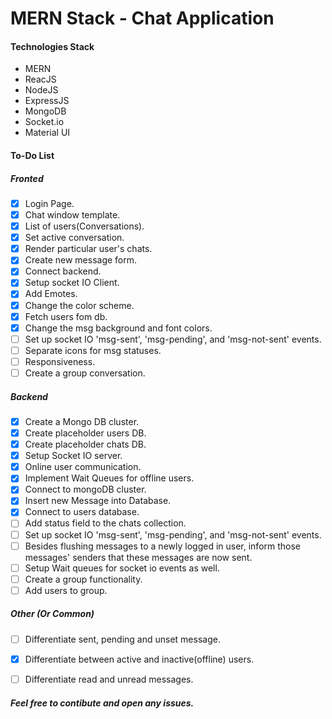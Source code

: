 
# MERN Stack - Chat Application
  
#### Technologies Stack
- MERN
- ReacJS
- NodeJS
- ExpressJS
- MongoDB
- Socket.io
- Material UI
  
#### To-Do List
##### Fronted
- [x] Login Page.
- [x] Chat window template.
- [x] List of users(Conversations).
- [x] Set active conversation.
- [x] Render particular user's chats.
- [x] Create new message form.
- [x] Connect backend.
- [x] Setup socket IO Client.
- [x] Add Emotes.
- [x] Change the color scheme.
- [x] Fetch users fom db.
- [x] Change the msg background and font colors.
- [ ] Set up socket IO 'msg-sent', 'msg-pending', and 'msg-not-sent' events.
- [ ] Separate icons for msg statuses.
- [ ] Responsiveness.
- [ ] Create a group conversation.

##### Backend
- [x] Create a Mongo DB cluster.
- [x] Create placeholder users DB.
- [x] Create placeholder chats DB.
- [x] Setup Socket IO server.
- [x] Online user communication.
- [x] Implement Wait Queues for offline users.
- [x] Connect to mongoDB cluster.
- [x] Insert new Message into Database.
- [x] Connect to users database.
- [ ] Add status field to the chats collection.
- [ ] Set up socket IO 'msg-sent', 'msg-pending', and 'msg-not-sent' events.
- [ ] Besides flushing messages to a newly logged in user, inform those messages' senders that these messages are now sent.
- [ ] Setup Wait queues for socket io events as well.
- [ ] Create a group functionality.
- [ ] Add users to group.
  
##### Other (Or Common)
- [ ] Differentiate sent, pending and unset message.
- [x] Differentiate between active and inactive(offline) users.
- [ ] Differentiate read and unread messages.


  
##### Feel free to contibute and open any issues.
